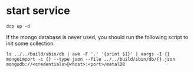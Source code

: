 # start service
```shell
dcp up -d
```
If the mongo database is never used, you should run the following script to init some collection.
```shell
ls ../../build/sbin/db | awk -F '.' '{print $1}' | xargs -I {} mongoimport -c {} --type json --file ../../build/sbin/db/{}.json mongodb://<credentials>@<host>:<port>/metalDB
```

